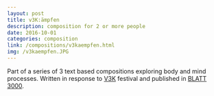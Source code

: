 ```yaml
---
layout: post
title: v3K:ämpfen
description: composition for 2 or more people
date: 2016-10-01
categories: composition
link: /compositions/v3kaempfen.html
img: /v3kaempfen.JPG
---
```


Part of a series of 3 text based compositions exploring body and mind processes. Written in response to [V3K](http://www.verantwortung3000.de/) festival and published in [BLATT 3000](www.blatt3000.de). 